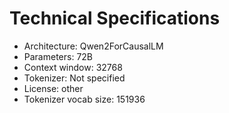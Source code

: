 # Technical Specifications

- Architecture: Qwen2ForCausalLM
- Parameters: 72B
- Context window: 32768
- Tokenizer: Not specified
- License: other
- Tokenizer vocab size: 151936